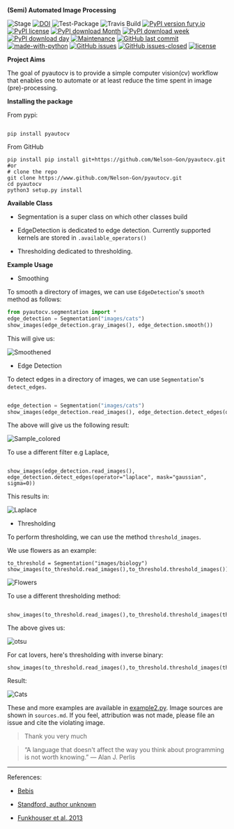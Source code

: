 **(Semi) Automated Image Processing**

![Stage](https://www.repostatus.org/badges/latest/wip.svg) [![DOI](https://zenodo.org/badge/DOI/10.5281/zenodo.3766956.svg)](https://doi.org/10.5281/zenodo.3766956)
![Test-Package](https://github.com/Nelson-Gon/pyautocv/workflows/Test-Package/badge.svg)
![Travis Build](https://travis-ci.com/Nelson-Gon/pyautocv.svg?branch=master)
[![PyPI version fury.io](https://badge.fury.io/py/pyautocv.svg)](https://pypi.python.org/pypi/pyautocv/)
[![PyPI license](https://img.shields.io/pypi/l/pyautocv.svg)](https://pypi.python.org/pypi/pyautocv/)
[![PyPI download Month](https://img.shields.io/pypi/dm/pyautocv.svg)](https://pypi.python.org/pypi/pyautocv/)
[![PyPI download week](https://img.shields.io/pypi/dw/pyautocv.svg)](https://pypi.python.org/pypi/pyautocv/)
[![PyPI download day](https://img.shields.io/pypi/dd/pyautocv.svg)](https://pypi.python.org/pypi/pyautocv/)
[![Maintenance](https://img.shields.io/badge/Maintained%3F-yes-green.svg)](https://GitHub.com/Nelson-Gon/pyautocv/graphs/commit-activity)
[![GitHub last commit](https://img.shields.io/github/last-commit/Nelson-Gon/pyautocv.svg)](https://github.com/Nelson-Gon/pyautocv/commits/master)
[![made-with-python](https://img.shields.io/badge/Made%20with-Python-1f425f.svg)](https://www.python.org/)
[![GitHub issues](https://img.shields.io/github/issues/Nelson-Gon/pyautocv.svg)](https://GitHub.com/Nelson-Gon/pyautocv/issues/)
[![GitHub issues-closed](https://img.shields.io/github/issues-closed/Nelson-Gon/pyautocv.svg)](https://GitHub.com/Nelson-Gon/pyautocv/issues?q=is%3Aissue+is%3Aclosed)
[![license](https://img.shields.io/badge/license-MIT-blue.svg)](https://github.com/Nelson-Gon/pyautocv/blob/master/LICENSE)

**Project Aims**

The goal of pyautocv is to provide a simple computer vision(cv) workflow that enables one to automate 
or at least reduce the time spent in image (pre)-processing. 

**Installing the package**

From pypi:

```

pip install pyautocv

```
From GitHub

```
pip install pip install git+https://github.com/Nelson-Gon/pyautocv.git
#or
# clone the repo
git clone https://www.github.com/Nelson-Gon/pyautocv.git
cd pyautocv
python3 setup.py install

```

**Available Class**

* Segmentation is a super class on which other classes build

* EdgeDetection is dedicated to edge detection. Currently supported kernels are stored in `.available_operators()`

* Thresholding dedicated to thresholding.



**Example Usage**

* Smoothing

To smooth a directory of images, we can use `EdgeDetection`'s `smooth` method as
follows:

```python
from pyautocv.segmentation import *
edge_detection = Segmentation("images/cats")
show_images(edge_detection.gray_images(), edge_detection.smooth())

```

This will give us:

![Smoothened](sample_results/cats_gray_smooth.png)


* Edge Detection 

To detect edges in a directory of images, we can use `Segmentation`'s `detect_edges`. 

```python 

edge_detection = Segmentation("images/cats")
show_images(edge_detection.read_images(), edge_detection.detect_edges(operator="roberts", mask="gaussian", sigma=0))

```

The above will give us the following result:


![Sample_colored](./sample_results/cats_roberts_gaussian.png)

To use a different filter e.g Laplace,

```

show_images(edge_detection.read_images(), edge_detection.detect_edges(operator="laplace", mask="gaussian", sigma=0))

```

This results in:

![Laplace](./sample_results/cats_laplace_gaussian.png)


* Thresholding

To perform thresholding, we can use the method `threshold_images`.

We use flowers as an example:

```
to_threshold = Segmentation("images/biology")
show_images(to_threshold.read_images(),to_threshold.threshold_images())

```

![Flowers](./sample_results/threshold_flowers.png)

To use a different thresholding method:

```

show_images(to_threshold.read_images(),to_threshold.threshold_images(threshold_method="otsu"))

```

The above gives us:

![otsu](./sample_results/threshold_flowers_otsu.png)

For cat lovers, here's thresholding with inverse binary:

```
show_images(to_threshold.read_images(),to_threshold.threshold_images(threshold_method="binary_inverse"))
```

Result:

![Cats](./sample_results/cats_bin_inverse.png)


These and more examples are available in [example2.py](./examples/example2.py). Image sources are
shown in `sources.md`. If you feel, attribution was not made, please file an issue
and cite the violating image.

> Thank you very much

> “A language that doesn't affect the way you think about programming is not worth knowing.”
― Alan J. Perlis


---

References:

* [Bebis](https://www.cse.unr.edu/~bebis/CS791E/Notes/EdgeDetection.pdf)

* [Standford, author unknown](https://ai.stanford.edu/~syyeung/cvweb/tutorial3.html)

* [Funkhouser et al.,2013](https://www.cs.princeton.edu/courses/archive/fall13/cos429/lectures/05-segmentation1)
